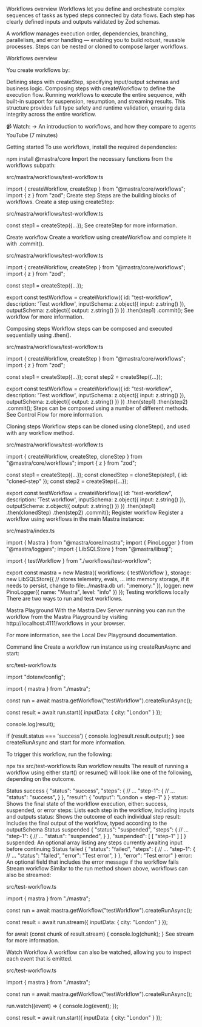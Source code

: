 Workflows overview
Workflows let you define and orchestrate complex sequences of tasks as typed steps connected by data flows. Each step has clearly defined inputs and outputs validated by Zod schemas.

A workflow manages execution order, dependencies, branching, parallelism, and error handling — enabling you to build robust, reusable processes. Steps can be nested or cloned to compose larger workflows.

Workflows overview

You create workflows by:

Defining steps with createStep, specifying input/output schemas and business logic.
Composing steps with createWorkflow to define the execution flow.
Running workflows to execute the entire sequence, with built-in support for suspension, resumption, and streaming results.
This structure provides full type safety and runtime validation, ensuring data integrity across the entire workflow.

📹 Watch: → An introduction to workflows, and how they compare to agents YouTube (7 minutes) 

Getting started
To use workflows, install the required dependencies:

npm install @mastra/core
Import the necessary functions from the workflows subpath:

src/mastra/workflows/test-workflow.ts

import { createWorkflow, createStep } from "@mastra/core/workflows";
import { z } from "zod";
Create step
Steps are the building blocks of workflows. Create a step using createStep:

src/mastra/workflows/test-workflow.ts

const step1 = createStep({...});
See createStep for more information.

Create workflow
Create a workflow using createWorkflow and complete it with .commit().

src/mastra/workflows/test-workflow.ts

import { createWorkflow, createStep } from "@mastra/core/workflows";
import { z } from "zod";
 
const step1 = createStep({...});
 
export const testWorkflow = createWorkflow({
  id: "test-workflow",
  description: 'Test workflow',
  inputSchema: z.object({
    input: z.string()
  }),
  outputSchema: z.object({
    output: z.string()
  })
})
  .then(step1)
  .commit();
See workflow for more information.

Composing steps
Workflow steps can be composed and executed sequentially using .then().

src/mastra/workflows/test-workflow.ts

import { createWorkflow, createStep } from "@mastra/core/workflows";
import { z } from "zod";
 
const step1 = createStep({...});
const step2 = createStep({...});
 
export const testWorkflow = createWorkflow({
  id: "test-workflow",
  description: 'Test workflow',
  inputSchema: z.object({
    input: z.string()
  }),
  outputSchema: z.object({
    output: z.string()
  })
})
  .then(step1)
  .then(step2)
  .commit();
Steps can be composed using a number of different methods. See Control Flow for more information.

Cloning steps
Workflow steps can be cloned using cloneStep(), and used with any workflow method.

src/mastra/workflows/test-workflow.ts

import { createWorkflow, createStep, cloneStep } from "@mastra/core/workflows";
import { z } from "zod";
 
const step1 = createStep({...});
const clonedStep = cloneStep(step1, { id: "cloned-step" });
const step2 = createStep({...});
 
export const testWorkflow = createWorkflow({
  id: "test-workflow",
  description: 'Test workflow',
  inputSchema: z.object({
    input: z.string()
  }),
  outputSchema: z.object({
    output: z.string()
  })
})
  .then(step1)
  .then(clonedStep)
  .then(step2)
  .commit();
Register workflow
Register a workflow using workflows in the main Mastra instance:

src/mastra/index.ts

import { Mastra } from "@mastra/core/mastra";
import { PinoLogger } from "@mastra/loggers";
import { LibSQLStore } from "@mastra/libsql";
 
import { testWorkflow } from "./workflows/test-workflow";
 
export const mastra = new Mastra({
  workflows: { testWorkflow },
  storage: new LibSQLStore({
    // stores telemetry, evals, ... into memory storage, if it needs to persist, change to file:../mastra.db
    url: ":memory:"
  }),
  logger: new PinoLogger({
    name: "Mastra",
    level: "info"
  })
});
Testing workflows locally
There are two ways to run and test workflows.

Mastra Playground
With the Mastra Dev Server running you can run the workflow from the Mastra Playground by visiting http://localhost:4111/workflows  in your browser.

For more information, see the Local Dev Playground documentation.

Command line
Create a workflow run instance using createRunAsync and start:

src/test-workflow.ts

import "dotenv/config";
 
import { mastra } from "./mastra";
 
const run = await mastra.getWorkflow("testWorkflow").createRunAsync();
 
const result = await run.start({
  inputData: {
    city: "London"
  }
});
 
console.log(result);
 
if (result.status === 'success') {
  console.log(result.result.output);
}
see createRunAsync and start for more information.

To trigger this workflow, run the following:


npx tsx src/test-workflow.ts
Run workflow results
The result of running a workflow using either start() or resume() will look like one of the following, depending on the outcome.

Status success
{
  "status": "success",
  "steps": {
    // ...
    "step-1": {
      // ...
      "status": "success",
    }
  },
  "result": {
    "output": "London + step-1"
  }
}
status: Shows the final state of the workflow execution, either: success, suspended, or error
steps: Lists each step in the workflow, including inputs and outputs
status: Shows the outcome of each individual step
result: Includes the final output of the workflow, typed according to the outputSchema
Status suspended
{
  "status": "suspended",
  "steps": {
    // ...
    "step-1": {
      // ...
      "status": "suspended",
    }
  },
  "suspended": [
    [
      "step-1"
    ]
  ]
}
suspended: An optional array listing any steps currently awaiting input before continuing
Status failed
{
  "status": "failed",
  "steps": {
    // ...
    "step-1": {
      // ...
      "status": "failed",
      "error": "Test error",
    }
  },
  "error": "Test error"
}
error: An optional field that includes the error message if the workflow fails
Stream workflow
Similar to the run method shown above, workflows can also be streamed:

src/test-workflow.ts

import { mastra } from "./mastra";
 
const run = await mastra.getWorkflow("testWorkflow").createRunAsync();
 
const result = await run.stream({
  inputData: {
    city: "London"
  }
});
 
for await (const chunk of result.stream) {
  console.log(chunk);
}
See stream for more information.

Watch Workflow
A workflow can also be watched, allowing you to inspect each event that is emitted.

src/test-workflow.ts

import { mastra } from "./mastra";
 
const run = await mastra.getWorkflow("testWorkflow").createRunAsync();
 
run.watch((event) => {
  console.log(event);
});
 
const result = await run.start({
  inputData: {
    city: "London"
  }
});